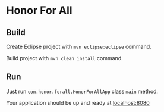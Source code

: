 # Honor For All

## Build
Create Eclipse project with `mvn eclipse:eclipse` command.

Build project with `mvn clean install` command.

## Run
Just run `com.honor.forall.HonorForAllApp` class `main` method.

Your application should be up and ready at [localhost:8080](http://localhost:8080)

